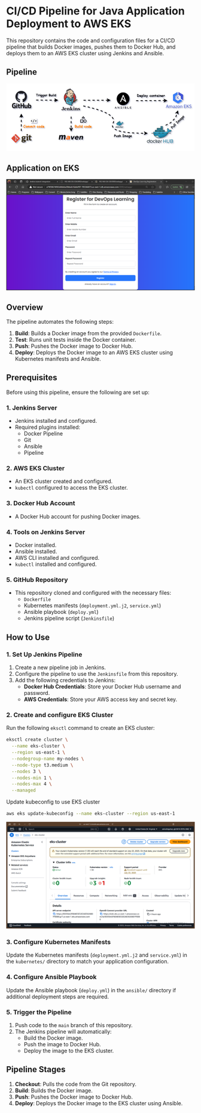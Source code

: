 # CI/CD Pipeline for Java Application Deployment to AWS EKS

This repository contains the code and configuration files for a CI/CD pipeline that builds Docker images, pushes them to Docker Hub, and deploys them to an AWS EKS cluster using Jenkins and Ansible.
## Pipeline
![Pipeline](assests/pipline.png)

## Application on EKS
![Deployed App](assests/application.png)
## Overview

The pipeline automates the following steps:
1. **Build**: Builds a Docker image from the provided `Dockerfile`.
2. **Test**: Runs unit tests inside the Docker container.
3. **Push**: Pushes the Docker image to Docker Hub.
4. **Deploy**: Deploys the Docker image to an AWS EKS cluster using Kubernetes manifests and Ansible.

## Prerequisites

Before using this pipeline, ensure the following are set up:

### 1. Jenkins Server
- Jenkins installed and configured.
- Required plugins installed:
  - Docker Pipeline
  - Git
  - Ansible
  - Pipeline

### 2. AWS EKS Cluster
- An EKS cluster created and configured.
- `kubectl` configured to access the EKS cluster.

### 3. Docker Hub Account
- A Docker Hub account for pushing Docker images.

### 4. Tools on Jenkins Server
- Docker installed.
- Ansible installed.
- AWS CLI installed and configured.
- `kubectl` installed and configured.

### 5. GitHub Repository
- This repository cloned and configured with the necessary files:
  - `Dockerfile`
  - Kubernetes manifests (`deployment.yml.j2`, `service.yml`)
  - Ansible playbook (`deploy.yml`)
  - Jenkins pipeline script (`Jenkinsfile`)


## How to Use

### 1. Set Up Jenkins Pipeline
1. Create a new pipeline job in Jenkins.
2. Configure the pipeline to use the `Jenkinsfile` from this repository.
3. Add the following credentials to Jenkins:
   - **Docker Hub Credentials**: Store your Docker Hub username and password.
   - **AWS Credentials**: Store your AWS access key and secret key.

### 2. Create and configure EKS Cluster

Run the following `eksctl` command to create an EKS cluster:

```bash
eksctl create cluster \
  --name eks-cluster \
  --region us-east-1 \
  --nodegroup-name my-nodes \
  --node-type t3.medium \
  --nodes 3 \
  --nodes-min 1 \
  --nodes-max 4 \
  --managed
```
Update kubeconfig to use EKS cluster
```bash
aws eks update-kubeconfig --name eks-cluster --region us-east-1
```
![EKS Cluster](assests/ekscluster.png)

### 3. Configure Kubernetes Manifests
Update the Kubernetes manifests (`deployment.yml.j2` and `service.yml`) in the `kubernetes/` directory to match your application configuration.

### 4. Configure Ansible Playbook
Update the Ansible playbook (`deploy.yml`) in the `ansible/` directory if additional deployment steps are required.

### 5. Trigger the Pipeline
1. Push code to the `main` branch of this repository.
2. The Jenkins pipeline will automatically:
   - Build the Docker image.
   - Push the image to Docker Hub.
   - Deploy the image to the EKS cluster.

## Pipeline Stages

1. **Checkout**: Pulls the code from the Git repository.
2. **Build**: Builds the Docker image.
4. **Push**: Pushes the Docker image to Docker Hub.
5. **Deploy**: Deploys the Docker image to the EKS cluster using Ansible.

